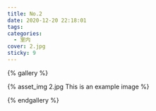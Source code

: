 ```yaml
---
title: No.2
date: 2020-12-20 22:18:01
tags:
categories:
  - 室内
cover: 2.jpg
sticky: 9
---
```

{% gallery %}

{% asset_img 2.jpg This is an example image %}

{% endgallery %}